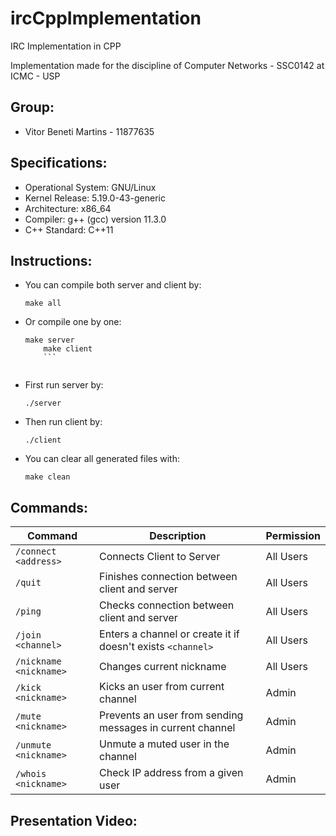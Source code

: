 # ircCppImplementation

IRC Implementation in CPP

Implementation made for the discipline of Computer Networks - SSC0142 at ICMC - USP

## Group:
- Vitor Beneti Martins - 11877635

## Specifications:

- Operational System: GNU/Linux
- Kernel Release: 5.19.0-43-generic
- Architecture: x86_64
- Compiler: g++ (gcc) version 11.3.0 
- C++ Standard: C++11

## Instructions:

  - You can compile both server and client by:
      ```
      make all
      ```
 - Or compile one by one:
    ```
    make server
		make client
		```
		
  - First run server by:
      ```
      ./server
      ```
  - Then run client by:
      ```
      ./client
      ```
  - You can clear all generated files with:
      ```
      make clean
      ```

## Commands:
|**Command**|**Description**|**Permission**|
|-----------|-------------|-------------|
|`/connect <address>`|Connects Client to Server|All Users|
|`/quit`|Finishes connection between client and server|All Users|
|`/ping`|Checks connection between client and server|All Users|
|`/join <channel>`|Enters a channel or create it if doesn't exists `<channel>`|All Users|
|`/nickname <nickname>`|Changes current nickname|All Users|
|`/kick <nickname>`|Kicks an user from current channel|Admin|
|`/mute <nickname>`|Prevents an user from sending messages in current channel|Admin|
|`/unmute <nickname>`|Unmute a muted user in the channel|Admin|
|`/whois <nickname>`|Check IP address from a given user|Admin|

## Presentation Video:
    
